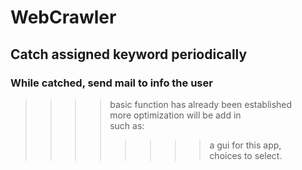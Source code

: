 # WebCrawler

## Catch assigned keyword periodically

### While catched, send mail to info the user <br/>
>>>>basic function has already been established <br/>
>>>>more optimization  will be add in  <br/>
>>>>such as: <br/>
>>>>>>>>a gui for this app,  <br/>
>>>>>>>>choices to select.  <br/>
